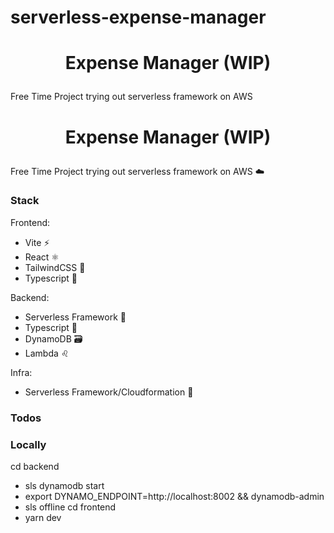 # serverless-expense-manager

# <p align="center">**Expense Manager (WIP)**</p>

Free Time Project trying out serverless framework on AWS

# <p align="center">**Expense Manager (WIP)**</p>

Free Time Project trying out serverless framework on AWS :cloud:

### Stack

Frontend:

- Vite ⚡
- React ⚛️
- TailwindCSS 💨
- Typescript :page_facing_up:

Backend:

- Serverless Framework :bricks:
- Typescript :page_facing_up:
- DynamoDB :card_file_box:
- Lambda :leo:

Infra:

- Serverless Framework/Cloudformation :bricks:

### Todos

### Locally

cd backend

- sls dynamodb start
- export DYNAMO_ENDPOINT=http://localhost:8002 && dynamodb-admin
- sls offline
  cd frontend
- yarn dev
